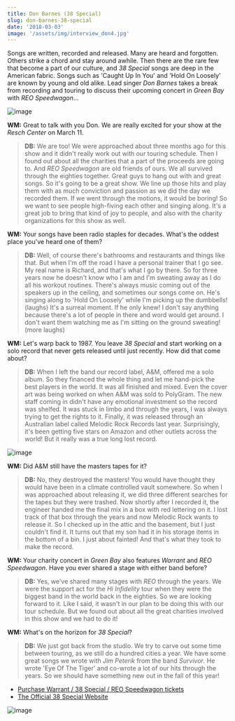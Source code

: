 ```yaml
---
title: Don Barnes (38 Special)
slug: don-barnes-38-special
date: '2018-03-03'
image: '/assets/img/interview_don4.jpg'
---
```


Songs are written, recorded and released. Many are heard and forgotten. Others strike a chord and stay around awhile. Then there are the rare few that become a part of our culture, and *38 Special* songs are deep in the American fabric. Songs such as 'Caught Up In You' and 'Hold On Loosely' are known by young and old alike. Lead singer *Don Barnes* takes a break from recording and touring to discuss their upcoming concert in *Green Bay* with *REO Speedwagon*...

![image](/assets/img/interview_don2.jpg)

**WM:**
Great to talk with you Don. We are really excited for your show at the *Resch Center* on March 11. 

> **DB:** We are too! We were approached about three months ago for this show and it didn't really work out with our touring schedule. Then I found out about all the charities that a part of the proceeds are going to. And *REO Speedwagon* are old friends of ours. We all survived through the eighties together. Great guys to hang out with and great songs. So it's going to be a great show. We line up those hits and play them with as much conviction and passion as we did the day we recorded them. If we went through the motions, it would be boring! So we want to see people high-fiving each other and singing along. It's a great job to bring that kind of joy to people, and also with the charity organizations for this show as well. 

**WM:**
Your songs have been radio staples for decades. What's the oddest place you've heard one of them?

> **DB:** Well, of course there's bathrooms and restaurants and things like that. But when I'm off the road I have a personal trainer that I go see. My real name is Richard, and that's what I go by there. So for three years now he doesn't know who I am and I'm sweating away as I do all his workout routines. There's always music coming out of the speakers up in the ceiling, and sometimes our songs come on. He's singing along to 'Hold On Loosely' while I'm picking up the dumbbells! (laughs) It's a surreal moment. If he only knew! I don't say anything because there's a lot of people in there and word would get around. I don't want them watching me as I'm sitting on the ground sweating! (more laughs) 

**WM:**
Let's warp back to 1987. You leave *38 Special* and start working on a solo record that never gets released until just recently. How did that come about? 

> **DB:** When I left the band our record label, A&M, offered me a solo album. So they financed the whole thing and let me hand-pick the best players in the world. It was all finished and mixed. Even the cover art was being worked on when A&M was sold to PolyGram. The new staff coming in didn't have any emotional investment so the record was shelfed. It was stuck in limbo and through the years, I was always trying to get the rights to it. Finally, it was released through an Australian label called Melodic Rock Records last year. Surprisingly, it's been getting five stars on Amazon and other outlets across the world! But it really was a true long lost record. 

![image](/assets/img/interview_don3.jpg)

**WM:**
Did A&M still have the masters tapes for it? 

> **DB:** No, they destroyed the masters! You would have thought they would have been in a climate controlled vault somewhere. So when I was approached about releasing it, we did three different searches for the tapes but they were trashed. Now shortly after I recorded it, the engineer handed me the final mix in a box with red lettering on it. I lost track of that box through the years and now Melodic Rock wants to release it. So I checked up in the attic and the basement, but I just couldn't find it. It turns out that my son had it in his storage items in the bottom of a bin. I just about fainted! And that's what they took to make the record.

**WM:**
Your charity concert in *Green Bay* also features *Warrant* and *REO Speedwagon*. Have you ever shared a stage with either band before?

> **DB:** Yes, we've shared many stages with *REO* through the years. We were the support act for the _Hi Infidelity_ tour when they were the biggest band in the world back in the eighties. So we are looking forward to it. Like I said, it wasn't in our plan to be doing this with our tour schedule. But we found out about all the great charities involved in this show and we had to do it!

**WM:**
What's on the horizon for *38 Special*?

> **DB:** We just got back from the studio. We try to carve out some time between touring, as we still do a hundred cities a year. We have some great songs we wrote with *Jim Peterik* from the band *Survivor*. He wrote 'Eye Of The Tiger' and co-wrote a lot of our hits through the years. So we should have something new out in the fall of this year!

* [Purchase Warrant / 38 Special / REO Speedwagon tickets](http://www.reschcenter.com/events/detail/reo-speedwagon-1)
* [The Official 38 Special Website](http://38special.com/)

![image](/assets/img/interview_don4.jpg)